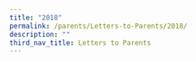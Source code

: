 ```yaml
---
title: "2018"
permalink: /parents/Letters-to-Parents/2018/
description: ""
third_nav_title: Letters to Parents
---
```

